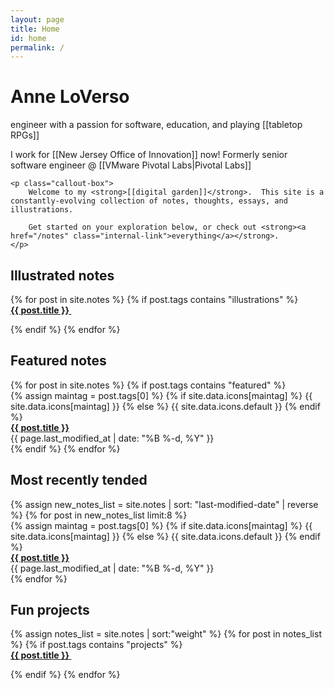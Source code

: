 ```yaml
---
layout: page
title: Home
id: home
permalink: /
---
```


<div class="narrower mbxl">
    <h1 class="font-btm text-xl">Anne LoVerso</h1>
    <div class="small-caps mbm">engineer with a passion for software, education, and playing [[tabletop RPGs]] </div>
    <p markdown="1">I work for [[New Jersey Office of Innovation]] now! Formerly senior software engineer @ [[VMware Pivotal Labs|Pivotal Labs]]</p>

    <p class="callout-box">
        Welcome to my <strong>[[digital garden]]</strong>.  This site is a constantly-evolving collection of notes, thoughts, essays, and illustrations.

        Get started on your exploration below, or check out <strong><a href="/notes" class="internal-link">everything</a></strong>.
    </p>
</div>

## Illustrated notes

<div class="fdr card-container mbxl">
{% for post in site.notes %}
{% if post.tags contains "illustrations" %}
<div class="card">
    <div class="card-inner">
    <strong>
        <a class="internal-link" href="{{ post.url }}">
            {{ post.title }}
        </a>
    </strong>
    <img class="mtd" src="{{ post.img }}" alt=""/>
</div>
</div>

{% endif %}
{% endfor %}
</div>


## Featured notes

<div class="mbxl caterpillar-container fdr mtd">
{% for post in site.notes %}
{% if post.tags contains "featured" %}
<div class="caterpillar">
    <div class="caterpillar-inner fdr">
        <div class="text-l mrm">
            {% assign maintag = post.tags[0] %}
            {% if site.data.icons[maintag] %}
                {{ site.data.icons[maintag] }}
            {% else %}
                {{ site.data.icons.default }}
            {% endif %}
        </div>
        <div>
            <strong>
                <a class="no-icon" href="{{ post.url }}">
                    {{ post.title }}
                </a>
            </strong>
            <div class="text-sm">
                {{ page.last_modified_at | date: "%B %-d, %Y" }}
            </div>
        </div>
    </div>
</div>
{% endif %}
{% endfor %}
</div>

## Most recently tended

<div class="mbxl caterpillar-container fdr mtd">
{% assign new_notes_list = site.notes | sort: "last-modified-date" | reverse %}
{% for post in new_notes_list limit:8 %}
<div class="caterpillar">
    <div class="caterpillar-inner fdr">
        <div class="text-l mrm">
            {% assign maintag = post.tags[0] %}
            {% if site.data.icons[maintag] %}
                {{ site.data.icons[maintag] }}
            {% else %}
                {{ site.data.icons.default }}
            {% endif %}
        </div>
        <div>
            <strong>
                <a class="no-icon" href="{{ post.url }}">
                    {{ post.title }}
                </a>
            </strong>
            <div class="text-sm">
                {{ page.last_modified_at | date: "%B %-d, %Y" }}
            </div>
        </div>
    </div>
</div>
{% endfor %}
</div>

## Fun projects

<div class="fdr card-container">
{% assign notes_list = site.notes | sort:"weight" %}  
{% for post in notes_list %}
{% if post.tags contains "projects" %}
<div class="card">
<div class="card-inner">
    <strong>
        <a class="internal-link" href="{{ post.url }}">
            {{ post.title }}
        </a>
    </strong>
    <img class="mtd" src="{{ post.img }}" alt=""/>
</div>
</div>

{% endif %}
{% endfor %}
</div>
    